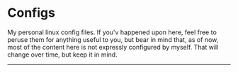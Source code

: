 # Configs
My personal linux config files. If you'v happened upon here, feel free to peruse them for anything useful to you, but bear in mind that, as of now, most of the content here is not expressly configured by myself. That will change over time, but keep it in mind.

----

